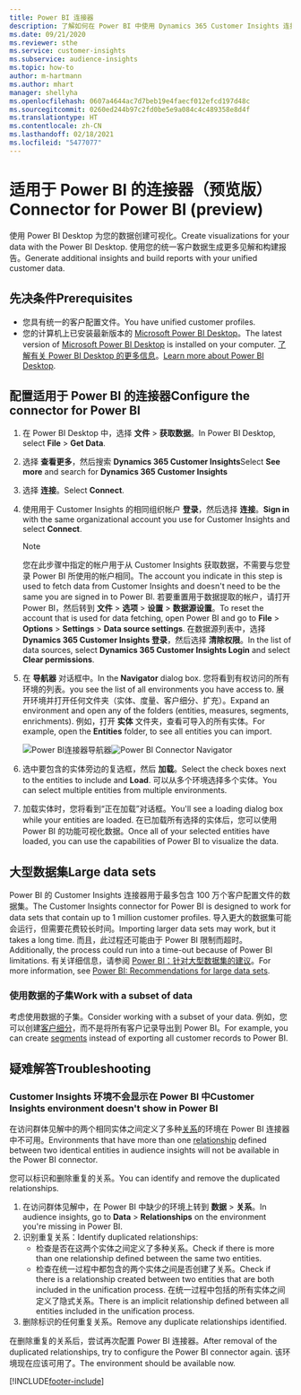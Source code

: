 ```yaml
---
title: Power BI 连接器
description: 了解如何在 Power BI 中使用 Dynamics 365 Customer Insights 连接器。
ms.date: 09/21/2020
ms.reviewer: sthe
ms.service: customer-insights
ms.subservice: audience-insights
ms.topic: how-to
author: m-hartmann
ms.author: mhart
manager: shellyha
ms.openlocfilehash: 0607a4644ac7d7beb19e4faecf012efcd197d48c
ms.sourcegitcommit: 0260ed244b97c2fd0be5e9a084c4c489358e8d4f
ms.translationtype: HT
ms.contentlocale: zh-CN
ms.lasthandoff: 02/18/2021
ms.locfileid: "5477077"
---
```

# <a name="connector-for-power-bi-preview"></a><span data-ttu-id="307fc-103">适用于 Power BI 的连接器（预览版）</span><span class="sxs-lookup"><span data-stu-id="307fc-103">Connector for Power BI (preview)</span></span>

<span data-ttu-id="307fc-104">使用 Power BI Desktop 为您的数据创建可视化。</span><span class="sxs-lookup"><span data-stu-id="307fc-104">Create visualizations for your data with the Power BI Desktop.</span></span> <span data-ttu-id="307fc-105">使用您的统一客户数据生成更多见解和构建报告。</span><span class="sxs-lookup"><span data-stu-id="307fc-105">Generate additional insights and build reports with your unified customer data.</span></span>

## <a name="prerequisites"></a><span data-ttu-id="307fc-106">先决条件</span><span class="sxs-lookup"><span data-stu-id="307fc-106">Prerequisites</span></span>

- <span data-ttu-id="307fc-107">您具有统一的客户配置文件。</span><span class="sxs-lookup"><span data-stu-id="307fc-107">You have unified customer profiles.</span></span>
- <span data-ttu-id="307fc-108">您的计算机上已安装最新版本的 [Microsoft Power BI Desktop](https://powerbi.microsoft.com/desktop/)。</span><span class="sxs-lookup"><span data-stu-id="307fc-108">The latest version of [Microsoft Power BI Desktop](https://powerbi.microsoft.com/desktop/) is installed on your computer.</span></span> <span data-ttu-id="307fc-109">[了解有关 Power BI Desktop 的更多信息](https://docs.microsoft.com/power-bi/desktop-what-is-desktop)。</span><span class="sxs-lookup"><span data-stu-id="307fc-109">[Learn more about Power BI Desktop](https://docs.microsoft.com/power-bi/desktop-what-is-desktop).</span></span>

## <a name="configure-the-connector-for-power-bi"></a><span data-ttu-id="307fc-110">配置适用于 Power BI 的连接器</span><span class="sxs-lookup"><span data-stu-id="307fc-110">Configure the connector for Power BI</span></span>

1. <span data-ttu-id="307fc-111">在 Power BI Desktop 中，选择 **文件** > **获取数据**。</span><span class="sxs-lookup"><span data-stu-id="307fc-111">In Power BI Desktop, select **File** > **Get Data**.</span></span>

1. <span data-ttu-id="307fc-112">选择 **查看更多**，然后搜索 **Dynamics 365 Customer Insights**</span><span class="sxs-lookup"><span data-stu-id="307fc-112">Select **See more** and search for **Dynamics 365 Customer Insights**</span></span>

1. <span data-ttu-id="307fc-113">选择 **连接**。</span><span class="sxs-lookup"><span data-stu-id="307fc-113">Select **Connect**.</span></span>

1. <span data-ttu-id="307fc-114">使用用于 Customer Insights 的相同组织帐户 **登录**，然后选择 **连接**。</span><span class="sxs-lookup"><span data-stu-id="307fc-114">**Sign in** with the same organizational account you use for Customer Insights and select **Connect**.</span></span>
   > [!NOTE]
   > <span data-ttu-id="307fc-115">您在此步骤中指定的帐户用于从 Customer Insights 获取数据，不需要与您登录 Power BI 所使用的帐户相同。</span><span class="sxs-lookup"><span data-stu-id="307fc-115">The account you indicate in this step is used to fetch data from Customer Insights and doesn't need to be the same you are signed in to Power BI.</span></span> <span data-ttu-id="307fc-116">若要重置用于数据提取的帐户，请打开 Power BI，然后转到 **文件** > **选项** > **设置** > **数据源设置**。</span><span class="sxs-lookup"><span data-stu-id="307fc-116">To reset the account that is used for data fetching, open Power BI and go to **File** > **Options** > **Settings** > **Data source settings**.</span></span> <span data-ttu-id="307fc-117">在数据源列表中，选择 **Dynamics 365 Customer Insights 登录**，然后选择 **清除权限**。</span><span class="sxs-lookup"><span data-stu-id="307fc-117">In the list of data sources, select **Dynamics 365 Customer Insights Login** and select **Clear permissions**.</span></span>  

1. <span data-ttu-id="307fc-118">在 **导航器** 对话框中。</span><span class="sxs-lookup"><span data-stu-id="307fc-118">In the **Navigator** dialog box.</span></span> <span data-ttu-id="307fc-119">您将看到有权访问的所有环境的列表。</span><span class="sxs-lookup"><span data-stu-id="307fc-119">you see the list of all environments you have access to.</span></span> <span data-ttu-id="307fc-120">展开环境并打开任何文件夹（实体、度量、客户细分、扩充）。</span><span class="sxs-lookup"><span data-stu-id="307fc-120">Expand an environment and open any of the folders (entities, measures, segments, enrichments).</span></span> <span data-ttu-id="307fc-121">例如，打开 **实体** 文件夹，查看可导入的所有实体。</span><span class="sxs-lookup"><span data-stu-id="307fc-121">For example, open the **Entities** folder, to see all entities you can import.</span></span>

   <span data-ttu-id="307fc-122">![Power BI连接器导航器](media/power-bi-navigator.png "Power BI 连接器导航器")</span><span class="sxs-lookup"><span data-stu-id="307fc-122">![Power BI Connector Navigator](media/power-bi-navigator.png "Power BI Connector Navigator")</span></span>

1. <span data-ttu-id="307fc-123">选中要包含的实体旁边的复选框，然后 **加载**。</span><span class="sxs-lookup"><span data-stu-id="307fc-123">Select the check boxes next to the entities to include and **Load**.</span></span> <span data-ttu-id="307fc-124">可以从多个环境选择多个实体。</span><span class="sxs-lookup"><span data-stu-id="307fc-124">You can select multiple entities from multiple environments.</span></span>

1. <span data-ttu-id="307fc-125">加载实体时，您将看到“正在加载”对话框。</span><span class="sxs-lookup"><span data-stu-id="307fc-125">You'll see a loading dialog box while your entities are loaded.</span></span> <span data-ttu-id="307fc-126">在已加载所有选择的实体后，您可以使用 Power BI 的功能可视化数据。</span><span class="sxs-lookup"><span data-stu-id="307fc-126">Once all of your selected entities have loaded, you can use the capabilities of Power BI to visualize the data.</span></span>

## <a name="large-data-sets"></a><span data-ttu-id="307fc-127">大型数据集</span><span class="sxs-lookup"><span data-stu-id="307fc-127">Large data sets</span></span>

<span data-ttu-id="307fc-128">Power BI 的 Customer Insights 连接器用于最多包含 100 万个客户配置文件的数据集。</span><span class="sxs-lookup"><span data-stu-id="307fc-128">The Customer Insights connector for Power BI is designed to work for data sets that contain up to 1 million customer profiles.</span></span> <span data-ttu-id="307fc-129">导入更大的数据集可能会运行，但需要花费较长时间。</span><span class="sxs-lookup"><span data-stu-id="307fc-129">Importing larger data sets may work, but it takes a long time.</span></span> <span data-ttu-id="307fc-130">而且，此过程还可能由于 Power BI 限制而超时。</span><span class="sxs-lookup"><span data-stu-id="307fc-130">Additionally, the process could run into a time-out because of Power BI limitations.</span></span> <span data-ttu-id="307fc-131">有关详细信息，请参阅 [Power BI：针对大型数据集的建议](https://docs.microsoft.com/power-bi/admin/service-premium-what-is#large-datasets)。</span><span class="sxs-lookup"><span data-stu-id="307fc-131">For more information, see [Power BI: Recommendations for large data sets](https://docs.microsoft.com/power-bi/admin/service-premium-what-is#large-datasets).</span></span> 

### <a name="work-with-a-subset-of-data"></a><span data-ttu-id="307fc-132">使用数据的子集</span><span class="sxs-lookup"><span data-stu-id="307fc-132">Work with a subset of data</span></span>

<span data-ttu-id="307fc-133">考虑使用数据的子集。</span><span class="sxs-lookup"><span data-stu-id="307fc-133">Consider working with a subset of your data.</span></span> <span data-ttu-id="307fc-134">例如，您可以创建[客户细分](segments.md)，而不是将所有客户记录导出到 Power BI。</span><span class="sxs-lookup"><span data-stu-id="307fc-134">For example, you can create [segments](segments.md) instead of exporting all customer records to Power BI.</span></span>

## <a name="troubleshooting"></a><span data-ttu-id="307fc-135">疑难解答​​</span><span class="sxs-lookup"><span data-stu-id="307fc-135">Troubleshooting</span></span>

### <a name="customer-insights-environment-doesnt-show-in-power-bi"></a><span data-ttu-id="307fc-136">Customer Insights 环境不会显示在 Power BI 中</span><span class="sxs-lookup"><span data-stu-id="307fc-136">Customer Insights environment doesn't show in Power BI</span></span>

<span data-ttu-id="307fc-137">在访问群体见解中的两个相同实体之间定义了多种[关系](relationships.md)的环境在 Power BI 连接器中不可用。</span><span class="sxs-lookup"><span data-stu-id="307fc-137">Environments that have more than one [relationship](relationships.md) defined between two identical entities in audience insights will not be available in the Power BI connector.</span></span>

<span data-ttu-id="307fc-138">您可以标识和删除重复的关系。</span><span class="sxs-lookup"><span data-stu-id="307fc-138">You can identify and remove the duplicated relationships.</span></span>

1. <span data-ttu-id="307fc-139">在访问群体见解中，在 Power BI 中缺少的环境上转到 **数据** > **关系**。</span><span class="sxs-lookup"><span data-stu-id="307fc-139">In audience insights, go to **Data** > **Relationships** on the environment you're missing in Power BI.</span></span>
2. <span data-ttu-id="307fc-140">识别重复关系：</span><span class="sxs-lookup"><span data-stu-id="307fc-140">Identify duplicated relationships:</span></span>
   - <span data-ttu-id="307fc-141">检查是否在这两个实体之间定义了多种关系。</span><span class="sxs-lookup"><span data-stu-id="307fc-141">Check if there is more than one relationship defined between the same two entities.</span></span>
   - <span data-ttu-id="307fc-142">检查在统一过程中都包含的两个实体之间是否创建了关系。</span><span class="sxs-lookup"><span data-stu-id="307fc-142">Check if there is a relationship created between two entities that are both included in the unification process.</span></span> <span data-ttu-id="307fc-143">在统一过程中包括的所有实体之间定义了隐式关系。</span><span class="sxs-lookup"><span data-stu-id="307fc-143">There is an implicit relationship defined between all entities included in the unification process.</span></span>
3. <span data-ttu-id="307fc-144">删除标识的任何重复关系。</span><span class="sxs-lookup"><span data-stu-id="307fc-144">Remove any duplicate relationships identified.</span></span>

<span data-ttu-id="307fc-145">在删除重复的关系后，尝试再次配置 Power BI 连接器。</span><span class="sxs-lookup"><span data-stu-id="307fc-145">After removal of the duplicated relationships, try to configure the Power BI connector again.</span></span> <span data-ttu-id="307fc-146">该环境现在应该可用了。</span><span class="sxs-lookup"><span data-stu-id="307fc-146">The environment should be available now.</span></span>

[!INCLUDE[footer-include](../includes/footer-banner.md)]

